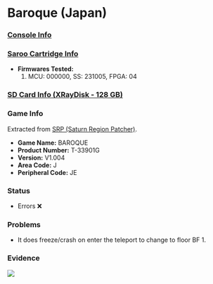 # Baroque (Japan)

### [Console Info](../../../../Info/Consoles/VA13/README.md)

### [Saroo Cartridge Info](../../../../Info/Cartridges/RetroGameParadiseStore/1.32F/README.md)

- <b>Firmwares Tested:</b>
  1. MCU: 000000, SS: 231005, FPGA: 04

### [SD Card Info (XRayDisk - 128 GB)](../../../../Info/SdCards/XRayDisk/128GB/fat32/README.md)

### Game Info

Extracted from [SRP (Saturn Region Patcher)](https://segaxtreme.net/resources/saturn-region-patcher.81/download).

- <b>Game Name:</b> BAROQUE
- <b>Product Number:</b> T-33901G
- <b>Version:</b> V1.004
- <b>Area Code:</b> J
- <b>Peripheral Code:</b> JE

### Status

- Errors :x:

### Problems

- It does freeze/crash on enter the teleport to change to floor BF 1.

### Evidence

[![](https://img.youtube.com/vi/AAW2ZivOnZw/0.jpg)](https://www.youtube.com/watch?v=AAW2ZivOnZw)
